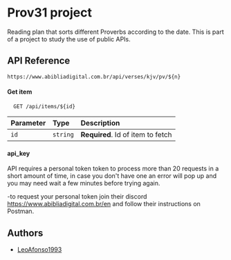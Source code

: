 # Prov31 project

Reading plan that sorts different Proverbs according to the date. This is part of a project to study the use of public APIs.



## API Reference

```
https://www.abibliadigital.com.br/api/verses/kjv/pv/${n}
```
#### Get item

```http
  GET /api/items/${id}
```

| Parameter | Type     | Description                       |
| :-------- | :------- | :-------------------------------- |
| `id`      | `string` | **Required**. Id of item to fetch |

#### api_key

API requires a personal token token to process more than 20 requests in a short amount of time, in case you don't have one an error will pop up and you may need wait a few minutes before trying again.

-to request your personal token join their discord 
https://www.abibliadigital.com.br/en and follow their instructions on Postman.
## Authors

- [LeoAfonso1993](https://github.com/LeoAfonso1993)